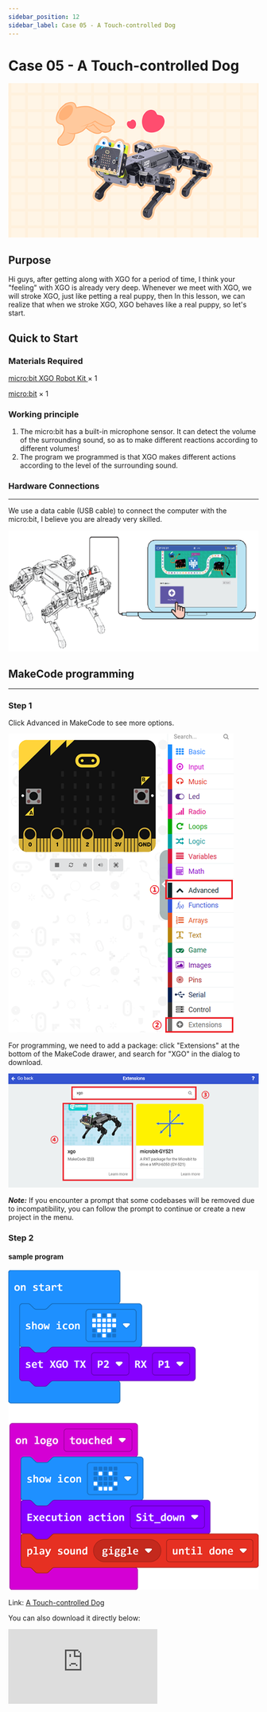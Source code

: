```yaml
---
sidebar_position: 12
sidebar_label: Case 05 - A Touch-controlled Dog
---
```


# Case 05 - A Touch-controlled Dog

![](./images/xgo-5-1.png)

## Purpose

Hi guys, after getting along with XGO for a period of time, I think your "feeling" with XGO is already very deep. Whenever we meet with XGO, we will stroke XGO, just like petting a real puppy, then In this lesson, we can realize that when we stroke XGO, XGO behaves like a real puppy, so let's start.



## Quick to Start

### Materials Required

[micro:bit XGO Robot Kit ](https://www.elecfreaks.com/micro-bit-xgo-robot-kit.html) × 1

[micro:bit](https://www.elecfreaks.com/bbc-micro-bit-board-for-coding-programming-microbit.html) × 1

### Working principle

1. The micro:bit has a built-in microphone sensor. It can detect the volume of the surrounding sound, so as to make different reactions according to different volumes!
2. The program we programmed is that XGO makes different actions according to the level of the surrounding sound.

### Hardware Connections
---
We use a data cable (USB cable) to connect the computer with the micro:bit, I believe you are already very skilled.

![](./images/microbit-xgo-robot-kit-22.png)

## MakeCode programming
---
### Step 1

Click Advanced in MakeCode to see more options.

![](./images/microbit-xgo-robot-kit-10.png)

For programming, we need to add a package: click "Extensions" at the bottom of the MakeCode drawer, and search for "XGO" in the dialog to download.

![](./images/microbit-xgo-robot-kit-11.png)

***Note:*** If you encounter a prompt that some codebases will be removed due to incompatibility, you can follow the prompt to continue or create a new project in the menu.

### Step 2

#### sample program

![](./images/xgo-5-2.png)

Link: [A Touch-controlled Dog](https://makecode.microbit.org/_DPCdXybUs7me)

You can also download it directly below:

<div
    style={{
        position: 'relative',
        paddingBottom: '60%',
        overflow: 'hidden',
    }}
>
    <iframe
        src="https://makecode.microbit.org/_V4YJ2i9LkYoi"
        frameborder="0"
        sandbox="allow-popups allow-forms allow-scripts allow-same-origin"
        style={{
            position: 'absolute',
            width: '100%',
            height: '100%',
        }}
    />
</div>



## FAQ

If XGO doesn't move, please try increasing the sound level.



## Exploration

How to give more commands to XGO with different sound level ?
